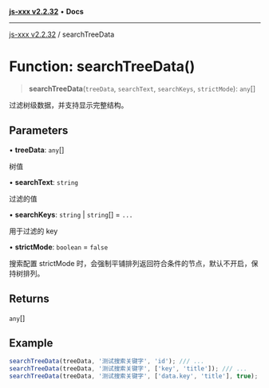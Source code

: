 [**js-xxx v2.2.32**](../README.md) • **Docs**

***

[js-xxx v2.2.32](../README.md) / searchTreeData

# Function: searchTreeData()

> **searchTreeData**(`treeData`, `searchText`, `searchKeys`, `strictMode`): `any`[]

过滤树级数据，并支持显示完整结构。

## Parameters

• **treeData**: `any`[]

树值

• **searchText**: `string`

过滤的值

• **searchKeys**: `string` \| `string`[] = `...`

用于过滤的 key

• **strictMode**: `boolean` = `false`

搜索配置 strictMode 时，会强制平铺排列返回符合条件的节点，默认不开启，保持树排列。

## Returns

`any`[]

## Example

```ts
searchTreeData(treeData, '测试搜索关键字', 'id'); /// ...
searchTreeData(treeData, '测试搜索关键字', ['key', 'title']); /// ...
searchTreeData(treeData, '测试搜索关键字', ['data.key', 'title'], true); /// ...
```
